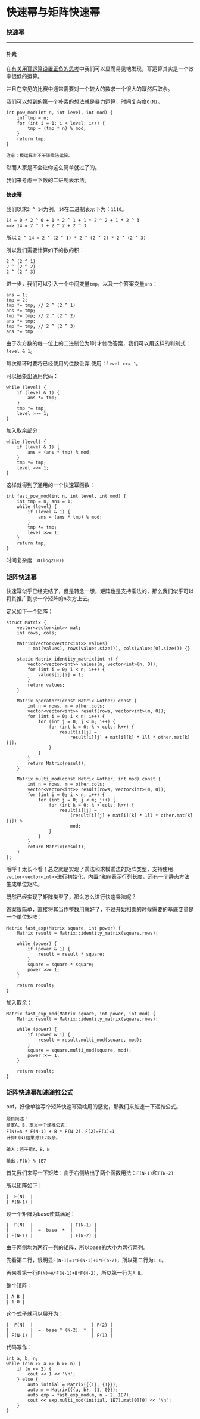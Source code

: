 # 快速幂与矩阵快速幂

### 快速幂
---

#### 朴素

在[有关用幂运算设置正负的思考](https://github.com/grislux55/C_Thinking/blob/master/pow.md)中我们可以显而易见地发现，幂运算其实是一个效率很低的运算。

并且在常见的比赛中通常需要对一个较大的数求一个很大的幂然后取余。

我们可以想到的第一个朴素的想法就是暴力运算，时间复杂度`O(N)`。

```
int pow_mod(int n, int level, int mod) {
    int tmp = n;
    for (int i = 1; i < level; i++) {
        tmp = (tmp * n) % mod;
    }
    return tmp;
}
```

>
    注意：模运算并不干涉乘法运算。

然而人家是不会让你这么简单就过了的。

我们来考虑一下数的二进制表示法。

#### 快速幂

我们以求`2 ^ 14`为例，`14`在二进制表示下为：`1110`。
```
14 = 0 * 2 ^ 0 + 1 * 2 ^ 1 + 1 * 2 ^ 2 + 1 * 2 ^ 3
==> 14 = 2 ^ 1 + 2 ^ 2 + 2 ^ 3
```
所以 `2 ^ 14 = 2 ^ (2 ^ 1) * 2 ^ (2 ^ 2) * 2 ^ (2 ^ 3)`

所以我们需要计算如下的数的积：
```
2 ^ (2 ^ 1)
2 ^ (2 ^ 2)
2 ^ (2 ^ 3)
```

进一步，我们可以引入一个中间变量`tmp`，以及一个答案变量`ans`：
```
ans = 1;
tmp = 2;
tmp *= tmp; // 2 ^ (2 ^ 1)
ans *= tmp;
tmp *= tmp; // 2 ^ (2 ^ 2)
ans *= tmp;
tmp *= tmp; // 2 ^ (2 ^ 3)
ans *= tmp
```

由于次方数的每一位上的二进制位为1时才修改答案，我们可以用这样的判别式：`level & 1`。

每次循环时要将已经使用的位数丢弃,使用：`level >>= 1`。

可以抽象出通用代码：
```
while (level) {
    if (level & 1) {
        ans *= tmp;
    }
    tmp *= tmp;
    level >>= 1;
}
```

加入取余部分：
```
while (level) {
    if (level & 1) {
        ans = (ans * tmp) % mod;
    }
    tmp *= tmp;
    level >>= 1;
}
```

这样就得到了通用的一个快速幂函数：
```
int fast_pow_mod(int n, int level, int mod) {
    int tmp = n, ans = 1;
    while (level) {
        if (level & 1) {
            ans = (ans * tmp) % mod;
        }
        tmp *= tmp;
        level >>= 1;
    }
    return tmp;
}
```

时间复杂度：`O(log2(N))`

### 矩阵快速幂

快速幂似乎已经完结了，但是转念一想，矩阵也是支持乘法的，那么我们似乎可以将其推广到求一个矩阵的n次方上去。

定义如下一个矩阵：
```
struct Matrix {
    vector<vector<int>> mat;
    int rows, cols;

    Matrix(vector<vector<int>> values)
        : mat(values), rows(values.size()), cols(values[0].size()) {}

    static Matrix identity_matrix(int n) {
        vector<vector<int>> values(n, vector<int>(n, 0));
        for (int i = 0; i < n; i++) {
            values[i][i] = 1;
        }
        return values;
    }

    Matrix operator*(const Matrix &other) const {
        int n = rows, m = other.cols;
        vector<vector<int>> result(rows, vector<int>(m, 0));
        for (int i = 0; i < n; i++) {
            for (int j = 0; j < m; j++) {
                for (int k = 0; k < cols; k++) {
                    result[i][j] =
                        result[i][j] + mat[i][k] * 1ll * other.mat[k][j];
                }
            }
        }
        return Matrix(result);
    }

    Matrix multi_mod(const Matrix &other, int mod) const {
        int n = rows, m = other.cols;
        vector<vector<int>> result(rows, vector<int>(m, 0));
        for (int i = 0; i < n; i++) {
            for (int j = 0; j < m; j++) {
                for (int k = 0; k < cols; k++) {
                    result[i][j] =
                        (result[i][j] + mat[i][k] * 1ll * other.mat[k][j]) %
                        mod;
                }
            }
        }
        return Matrix(result);
    }
};
```

哦呼！太长不看！总之就是实现了乘法和求模乘法的矩阵类型，支持使用`vector<vector<int>>`进行初始化，内置n和m表示行列长度，还有一个静态方法生成单位矩阵。

既然已经实现了矩阵类型了，那么怎么进行快速乘法呢？

答案很简单，直接将其当作整数用就好了，不过开始相乘的时候需要的基底变量是一个单位矩阵：
```
Matrix fast_exp(Matrix square, int power) {
    Matrix result = Matrix::identity_matrix(square.rows);

    while (power) {
        if (power & 1) {
            result = result * square;
        }
        square = square * square;
        power >>= 1;
    }

    return result;
}
```

加入取余：
```
Matrix fast_exp_mod(Matrix square, int power, int mod) {
    Matrix result = Matrix::identity_matrix(square.rows);

    while (power) {
        if (power & 1) {
            result = result.multi_mod(square, mod);
        }
        square = square.multi_mod(square, mod);
        power >>= 1;
    }

    return result;
}
```

### 矩阵快速幂加速递推公式

oof，好像单独写个矩阵快速幂没啥用的感觉，那我们来加速一下递推公式。

>
    题目简述：
    给定A，B，定义一个递推公式：
    F(N)=A * F(N-1) + B * F(N-2)，F(2)=F(1)=1
    计算F(N)结果对1E7取余。

>
    输入：若干组A，B，N

>
    输出：F(N) % 1E7

首先我们来写一下矩阵：由于右侧给出了两个函数用法：`F(N-1)`和`F(N-2)`

所以矩阵如下：
```
|  F(N)  |
| F(N-1) |
```

设一个矩阵为base使其满足：
```
|  F(N)  |              | F(N-1) |
|        |  =  base  *  |        |
| F(N-1) |              | F(N-2) |
```

由于两侧均为两行一列的矩阵，所以base的大小为两行两列。

先看第二行，很明显`F(N-1)=1*F(N-1)+0*F(n-2)`，所以第二行为`1 0`。

再来看第一行`F(N)=A*F(N-1)+B*F(N-2)`，所以第一行为`A B`。

整个矩阵：
```
| A B |
| 1 0 |
```

这个式子就可以展开为：
```
|  F(N)  |                      | F(2) |
|        |  =  base ^ (N-2)  *  |      |
| F(N-1) |                      | F(1) |
```

代码写作：
```
int a, b, n;
while (cin >> a >> b >> n) {
    if (n <= 2) {
        cout << 1 << '\n';
    } else {
        auto initial = Matrix({{1}, {1}});
        auto m = Matrix({{a, b}, {1, 0}});
        auto exp = fast_exp_mod(m, n - 2, 1E7);
        cout << exp.multi_mod(initial, 1E7).mat[0][0] << '\n';
    }
}
```
